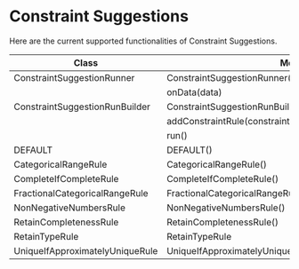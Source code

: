 # Constraint Suggestions 

Here are the current supported functionalities of Constraint Suggestions. 

| Class               | Method                                          | Status |
|---------------------|-------------------------------------------------|:------:|
| ConstraintSuggestionRunner      | ConstraintSuggestionRunner(spark_session)                               | Done   |
|  | onData(data)                           | Done   |
| ConstraintSuggestionRunBuilder | ConstraintSuggestionRunBuilder(spark_session, data) | Done |
|  | addConstraintRule(constraintRule) | Done |
|  | run() | Done |
| DEFAULT | DEFAULT() | Done |
| CategoricalRangeRule | CategoricalRangeRule() | Done |
| CompleteIfCompleteRule | CompleteIfCompleteRule() | Done |
| FractionalCategoricalRangeRule | FractionalCategoricalRangeRule(targetDataCoverageFraction) | Done |
| NonNegativeNumbersRule | NonNegativeNumbersRule() | Done |
| RetainCompletenessRule | RetainCompletenessRule() | Done |
| RetainTypeRule | RetainTypeRule | Done |
| UniqueIfApproximatelyUniqueRule | UniqueIfApproximatelyUniqueRule() | Done |

